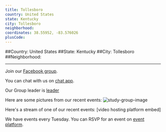 ```yaml
---
title: Tollesboro
country: United States
state: Kentucky
city: Tollesboro
neighborhood: 
coordinates: 38.55952, -83.576026
plusCode:
---
```


##Country: United States
##State: Kentucky
##City: Tollesboro
##Neighborhood: 
*****
Join our [Facebook group](https://www.facebook.com/groups/847024098734877).

You can chat with us on [chat app]().

Our Group leader is [leader]()

Here are some pictures from our recent events:
![study-group-image]()

Here's a stream of one of our recent events:
[video hosting platform embed]

We have events every Tuesday. You can RSVP for an event on [event platform]().
